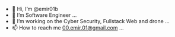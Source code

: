 - 👋 Hi, I’m @emir01b
- 👀 I’m Software Engineer ...
- 🌱 I’m working on the Cyber Security, Fullstack Web and drone ...
- 📫 How to reach me 00.emir.01@gmail.com ...

<!---
emir01b/emir01b is a ✨ special ✨ repository because its `README.md` (this file) appears on your GitHub profile.
You can click the Preview link to take a look at your changes.
--->

